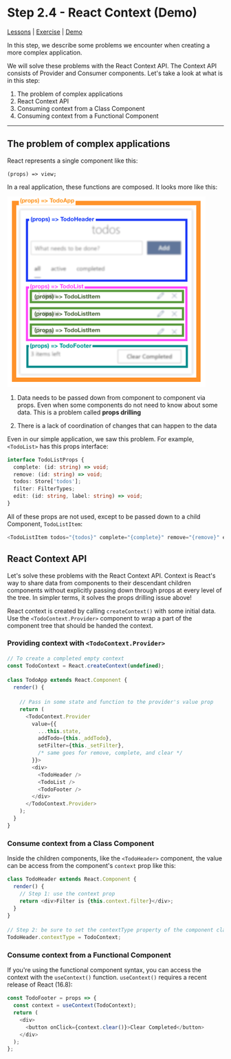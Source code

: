 # Step 2.4 - React Context (Demo)

[Lessons](../) | [Exercise](./exercise/) | [Demo](./demo/)

In this step, we describe some problems we encounter when creating a more complex application.

We will solve these problems with the React Context API. The Context API consists of Provider and Consumer components. Let's take a look at what is in this step:

1. The problem of complex applications
2. React Context API
3. Consuming context from a Class Component
4. Consuming context from a Functional Component

---

## The problem of complex applications

React represents a single component like this:

```
(props) => view;
```

In a real application, these functions are composed. It looks more like this:

![](../../assets/todo-components.png)

1. Data needs to be passed down from component to component via props. Even when some components do not need to know about some data. This is a problem called **props drilling**

2. There is a lack of coordination of changes that can happen to the data

Even in our simple application, we saw this problem. For example, `<TodoList>` has this props interface:

```ts
interface TodoListProps {
  complete: (id: string) => void;
  remove: (id: string) => void;
  todos: Store['todos'];
  filter: FilterTypes;
  edit: (id: string, label: string) => void;
}
```

All of these props are not used, except to be passed down to a child Component, `TodoListItem`:

```js
<TodoListItem todos="{todos}" complete="{complete}" remove="{remove}" edit="{edit}" />
```

## React Context API

Let's solve these problems with the React Context API. Context is React's way to share data from components to their descendant children components without explicitly passing down through props at every level of the tree. In simpler terms, it solves the props drilling issue above!

React context is created by calling `createContext()` with some initial data. Use the `<TodoContext.Provider>` component to wrap a part of the component tree that should be handed the context.

### Providing context with `<TodoContext.Provider>`

```js
// To create a completed empty context
const TodoContext = React.createContext(undefined);

class TodoApp extends React.Component {
  render() {

    // Pass in some state and function to the provider's value prop
    return (
      <TodoContext.Provider
        value={{
          ...this.state,
          addTodo={this._addTodo},
          setFilter={this._setFilter},
          /* same goes for remove, complete, and clear */
        }}>
        <div>
          <TodoHeader />
          <TodoList />
          <TodoFooter />
        </div>
      </TodoContext.Provider>
    );
  }
}
```

### Consume context from a Class Component

Inside the children components, like the `<TodoHeader>` component, the value can be access from the component's `context` prop like this:

```js
class TodoHeader extends React.Component {
  render() {
    // Step 1: use the context prop
    return <div>Filter is {this.context.filter}</div>;
  }
}

// Step 2: be sure to set the contextType property of the component class
TodoHeader.contextType = TodoContext;
```

### Consume context from a Functional Component

If you're using the functional component syntax, you can access the context with the `useContext()` function. `useContext()` requires a recent release of React (16.8):

```js
const TodoFooter = props => {
  const context = useContext(TodoContext);
  return (
    <div>
      <button onClick={context.clear()}>Clear Completed</button>
    </div>
  );
};
```
